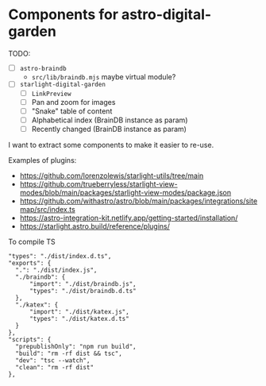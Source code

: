 # Components for astro-digital-garden

TODO:

- [ ] `astro-braindb`
  - `src/lib/braindb.mjs` maybe virtual module?
- [ ] `starlight-digital-garden`
  - [ ] `LinkPreview`
  - [ ] Pan and zoom for images
  - [ ] "Snake" table of content
  - [ ] Alphabetical index (BrainDB instance as param)
  - [ ] Recently changed (BrainDB instance as param)

I want to extract some components to make it easier to re-use.

Examples of plugins:

- https://github.com/lorenzolewis/starlight-utils/tree/main
- https://github.com/trueberryless/starlight-view-modes/blob/main/packages/starlight-view-modes/package.json
- https://github.com/withastro/astro/blob/main/packages/integrations/sitemap/src/index.ts
- https://astro-integration-kit.netlify.app/getting-started/installation/
- https://starlight.astro.build/reference/plugins/

To compile TS

```
"types": "./dist/index.d.ts",
"exports": {
  ".": "./dist/index.js",
  "./braindb": {
      "import": "./dist/braindb.js",
      "types": "./dist/braindb.d.ts"
  },
  "./katex": {
      "import": "./dist/katex.js",
      "types": "./dist/katex.d.ts"
  }
},
"scripts": {
  "prepublishOnly": "npm run build",
  "build": "rm -rf dist && tsc",
  "dev": "tsc --watch",
  "clean": "rm -rf dist"
},
```

